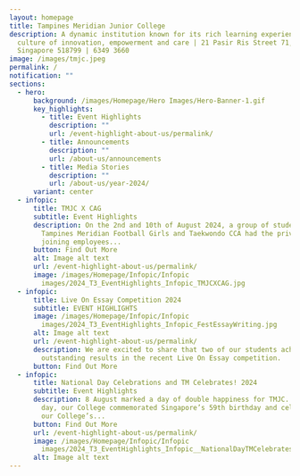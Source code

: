 ```yaml
---
layout: homepage
title: Tampines Meridian Junior College
description: A dynamic institution known for its rich learning experiences in a
  culture of innovation, empowerment and care | 21 Pasir Ris Street 71,
  Singapore 518799 | 6349 3660
image: /images/tmjc.jpeg
permalink: /
notification: ""
sections:
  - hero:
      background: /images/Homepage/Hero Images/Hero-Banner-1.gif
      key_highlights:
        - title: Event Highlights
          description: ""
          url: /event-highlight-about-us/permalink/
        - title: Announcements
          description: ""
          url: /about-us/announcements
        - title: Media Stories
          description: ""
          url: /about-us/year-2024/
      variant: center
  - infopic:
      title: TMJC X CAG
      subtitle: Event Highlights
      description: On the 2nd and 10th of August 2024, a group of students from
        Tampines Meridian Football Girls and Taekwondo CCA had the privilege of
        joining employees...
      button: Find Out More
      alt: Image alt text
      url: /event-highlight-about-us/permalink/
      image: /images/Homepage/Infopic/Infopic
        images/2024_T3_EventHighlights_Infopic_TMJCXCAG.jpg
  - infopic:
      title: Live On Essay Competition 2024
      subtitle: EVENT HIGHLIGHTS
      image: /images/Homepage/Infopic/Infopic
        images/2024_T3_EventHighlights_Infopic_FestEssayWriting.jpg
      alt: Image alt text
      url: /event-highlight-about-us/permalink/
      description: We are excited to share that two of our students achieved
        outstanding results in the recent Live On Essay competition.
      button: Find Out More
  - infopic:
      title: National Day Celebrations and TM Celebrates! 2024
      subtitle: Event Highlights
      description: 8 August marked a day of double happiness for TMJC. On this special
        day, our College commemorated Singapore’s 59th birthday and celebrated
        our College’s...
      button: Find Out More
      url: /event-highlight-about-us/permalink/
      image: /images/Homepage/Infopic/Infopic
        images/2024_T3_EventHighlights_Infopic__NationalDayTMCelebrates.jpg
      alt: Image alt text
---
```

